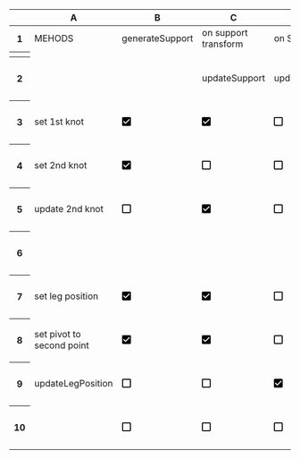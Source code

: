<body>
   <svg style="display:none;" width="16px" height="16px" viewBox="0 0 16 16" version="1.1" xmlns="http://www.w3.org/2000/svg" xmlns:xlink="http://www.w3.org/1999/xlink">
      <defs>
         <path id="checked-checkbox-id" d="M17,3 L4.75,3 C3.77875,3 3,3.7875 3,4.75 L3,17 C3,17.9625 3.77875,18.75 4.75,18.75 L17,18.75 C17.97125,18.75 18.75,17.9625 18.75,17 L18.75,4.75 C18.75,3.7875 17.97125,3 17,3 L17,3 Z M9.125,15.25 L4.75,10.875 L5.98375,9.64125 L9.125,12.77375 L15.76625,6.1325 L17,7.375 L9.125,15.25 L9.125,15.25 Z" transform="translate(-3.000000, -3.000000)"></path>
         <path id="unchecked-checkbox-id" d="M17,3.75 L17,16 L4.75,16 L4.75,3.75 L17,3.75 L17,3.75 Z M17,2 L4.75,2 C3.7875,2 3,2.7875 3,3.75 L3,16 C3,16.9625 3.7875,17.75 4.75,17.75 L17,17.75 C17.9625,17.75 18.75,16.9625 18.75,16 L18.75,3.75 C18.75,2.7875 17.9625,2 17,2 L17,2 Z" transform="translate(-3.000000, -2.000000)"></path>
      </defs>
   </svg>
   <div class="ritz grid-container" dir="ltr">
      <table class="waffle" cellspacing="0" cellpadding="0">
         <thead>
            <tr>
               <th class="row-header freezebar-vertical-handle"></th>
               <th id="0C0" style="width:155px;" class="column-headers-background">A</th>
               <th id="0C1" style="width:157px;" class="column-headers-background">B</th>
               <th id="0C2" style="width:157px;" class="column-headers-background">C</th>
               <th id="0C3" style="width:157px;" class="column-headers-background">D</th>
               <th id="0C4" style="width:157px;" class="column-headers-background">E</th>
               <th id="0C5" style="width:157px;" class="column-headers-background">F</th>
               <th id="0C6" style="width:157px;" class="column-headers-background">G</th>
               <th id="0C7" style="width:157px;" class="column-headers-background">H</th>
               <th id="0C8" style="width:157px;" class="column-headers-background">I</th>
               <th id="0C9" style="width:157px;" class="column-headers-background">J</th>
            </tr>
         </thead>
         <tbody>
            <tr style="height: 20px">
               <th id="0R0" style="height: 20px;" class="row-headers-background">
                  <div class="row-header-wrapper" style="line-height: 20px">1</div>
               </th>
               <td class="s0" dir="ltr">MEHODS</td>
               <td class="s0" dir="ltr">generateSupport</td>
               <td class="s1" dir="ltr">on support transform</td>
               <td class="s2 softmerge" dir="ltr">
                  <div class="softmerge-inner" style="width:314px;left:-3px">on SOURCE obj transform</div>
               </td>
               <td class="s3"></td>
               <td class="s3"></td>
               <td class="s0"></td>
               <td class="s0"></td>
               <td class="s0"></td>
               <td class="s0"></td>
            </tr>
            <tr>
               <th style="height:3px;" class="freezebar-cell freezebar-horizontal-handle"></th>
               <td class="freezebar-cell"></td>
               <td class="freezebar-cell"></td>
               <td class="freezebar-cell"></td>
               <td class="freezebar-cell"></td>
               <td class="freezebar-cell"></td>
               <td class="freezebar-cell"></td>
               <td class="freezebar-cell"></td>
               <td class="freezebar-cell"></td>
               <td class="freezebar-cell"></td>
               <td class="freezebar-cell"></td>
            </tr>
            <tr style="height: 69px">
               <th id="0R1" style="height: 69px;" class="row-headers-background">
                  <div class="row-header-wrapper" style="line-height: 69px">2</div>
               </th>
               <td class="s4" dir="ltr"></td>
               <td class="s4" dir="ltr"></td>
               <td class="s4" dir="ltr">updateSupport</td>
               <td class="s4" dir="ltr">updateHeight</td>
               <td class="s4"></td>
               <td class="s4"></td>
               <td class="s4"></td>
               <td class="s4"></td>
               <td class="s4"></td>
               <td class="s4"></td>
            </tr>
            <tr style="height: 69px">
               <th id="0R2" style="height: 69px;" class="row-headers-background">
                  <div class="row-header-wrapper" style="line-height: 69px">3</div>
               </th>
               <td class="s5" dir="ltr">set 1st knot</td>
               <td class="s6" dir="ltr">
                  <svg width="16px" height="16px" viewBox="0 0 16 16" style="display:inline;">
                     <use href="#checked-checkbox-id" fill="#000000" data-darkreader-inline-fill="" style="--darkreader-inline-fill: var(--darkreader-text-000000, #e8e6e3);"></use>
                  </svg>
               </td>
               <td class="s6" dir="ltr">
                  <svg width="16px" height="16px" viewBox="0 0 16 16" style="display:inline;">
                     <use href="#checked-checkbox-id" fill="#000000" data-darkreader-inline-fill="" style="--darkreader-inline-fill: var(--darkreader-text-000000, #e8e6e3);"></use>
                  </svg>
               </td>
               <td class="s7" dir="ltr">
                  <svg width="16px" height="16px" viewBox="0 0 16 16" style="display:inline;">
                     <use href="#unchecked-checkbox-id" fill="#000000" data-darkreader-inline-fill="" style="--darkreader-inline-fill: var(--darkreader-text-000000, #e8e6e3);"></use>
                  </svg>
               </td>
               <td class="s7" dir="ltr">
                  <svg width="16px" height="16px" viewBox="0 0 16 16" style="display:inline;">
                     <use href="#unchecked-checkbox-id" fill="#000000" data-darkreader-inline-fill="" style="--darkreader-inline-fill: var(--darkreader-text-000000, #e8e6e3);"></use>
                  </svg>
               </td>
               <td class="s7" dir="ltr">
                  <svg width="16px" height="16px" viewBox="0 0 16 16" style="display:inline;">
                     <use href="#unchecked-checkbox-id" fill="#000000" data-darkreader-inline-fill="" style="--darkreader-inline-fill: var(--darkreader-text-000000, #e8e6e3);"></use>
                  </svg>
               </td>
               <td class="s7" dir="ltr">
                  <svg width="16px" height="16px" viewBox="0 0 16 16" style="display:inline;">
                     <use href="#unchecked-checkbox-id" fill="#000000" data-darkreader-inline-fill="" style="--darkreader-inline-fill: var(--darkreader-text-000000, #e8e6e3);"></use>
                  </svg>
               </td>
               <td class="s7" dir="ltr">
                  <svg width="16px" height="16px" viewBox="0 0 16 16" style="display:inline;">
                     <use href="#unchecked-checkbox-id" fill="#000000" data-darkreader-inline-fill="" style="--darkreader-inline-fill: var(--darkreader-text-000000, #e8e6e3);"></use>
                  </svg>
               </td>
               <td class="s7" dir="ltr">
                  <svg width="16px" height="16px" viewBox="0 0 16 16" style="display:inline;">
                     <use href="#unchecked-checkbox-id" fill="#000000" data-darkreader-inline-fill="" style="--darkreader-inline-fill: var(--darkreader-text-000000, #e8e6e3);"></use>
                  </svg>
               </td>
               <td class="s7" dir="ltr">
                  <svg width="16px" height="16px" viewBox="0 0 16 16" style="display:inline;">
                     <use href="#unchecked-checkbox-id" fill="#000000" data-darkreader-inline-fill="" style="--darkreader-inline-fill: var(--darkreader-text-000000, #e8e6e3);"></use>
                  </svg>
               </td>
            </tr>
            <tr style="height: 69px">
               <th id="0R3" style="height: 69px;" class="row-headers-background">
                  <div class="row-header-wrapper" style="line-height: 69px">4</div>
               </th>
               <td class="s5" dir="ltr">set 2nd knot</td>
               <td class="s6" dir="ltr">
                  <svg width="16px" height="16px" viewBox="0 0 16 16" style="display:inline;">
                     <use href="#checked-checkbox-id" fill="#000000" data-darkreader-inline-fill="" style="--darkreader-inline-fill: var(--darkreader-text-000000, #e8e6e3);"></use>
                  </svg>
               </td>
               <td class="s7" dir="ltr">
                  <svg width="16px" height="16px" viewBox="0 0 16 16" style="display:inline;">
                     <use href="#unchecked-checkbox-id" fill="#000000" data-darkreader-inline-fill="" style="--darkreader-inline-fill: var(--darkreader-text-000000, #e8e6e3);"></use>
                  </svg>
               </td>
               <td class="s7" dir="ltr">
                  <svg width="16px" height="16px" viewBox="0 0 16 16" style="display:inline;">
                     <use href="#unchecked-checkbox-id" fill="#000000" data-darkreader-inline-fill="" style="--darkreader-inline-fill: var(--darkreader-text-000000, #e8e6e3);"></use>
                  </svg>
               </td>
               <td class="s7" dir="ltr">
                  <svg width="16px" height="16px" viewBox="0 0 16 16" style="display:inline;">
                     <use href="#unchecked-checkbox-id" fill="#000000" data-darkreader-inline-fill="" style="--darkreader-inline-fill: var(--darkreader-text-000000, #e8e6e3);"></use>
                  </svg>
               </td>
               <td class="s7" dir="ltr">
                  <svg width="16px" height="16px" viewBox="0 0 16 16" style="display:inline;">
                     <use href="#unchecked-checkbox-id" fill="#000000" data-darkreader-inline-fill="" style="--darkreader-inline-fill: var(--darkreader-text-000000, #e8e6e3);"></use>
                  </svg>
               </td>
               <td class="s7" dir="ltr">
                  <svg width="16px" height="16px" viewBox="0 0 16 16" style="display:inline;">
                     <use href="#unchecked-checkbox-id" fill="#000000" data-darkreader-inline-fill="" style="--darkreader-inline-fill: var(--darkreader-text-000000, #e8e6e3);"></use>
                  </svg>
               </td>
               <td class="s7" dir="ltr">
                  <svg width="16px" height="16px" viewBox="0 0 16 16" style="display:inline;">
                     <use href="#unchecked-checkbox-id" fill="#000000" data-darkreader-inline-fill="" style="--darkreader-inline-fill: var(--darkreader-text-000000, #e8e6e3);"></use>
                  </svg>
               </td>
               <td class="s7" dir="ltr">
                  <svg width="16px" height="16px" viewBox="0 0 16 16" style="display:inline;">
                     <use href="#unchecked-checkbox-id" fill="#000000" data-darkreader-inline-fill="" style="--darkreader-inline-fill: var(--darkreader-text-000000, #e8e6e3);"></use>
                  </svg>
               </td>
               <td class="s7" dir="ltr">
                  <svg width="16px" height="16px" viewBox="0 0 16 16" style="display:inline;">
                     <use href="#unchecked-checkbox-id" fill="#000000" data-darkreader-inline-fill="" style="--darkreader-inline-fill: var(--darkreader-text-000000, #e8e6e3);"></use>
                  </svg>
               </td>
            </tr>
            <tr style="height: 69px">
               <th id="0R4" style="height: 69px;" class="row-headers-background">
                  <div class="row-header-wrapper" style="line-height: 69px">5</div>
               </th>
               <td class="s5" dir="ltr">update 2nd knot</td>
               <td class="s7" dir="ltr">
                  <svg width="16px" height="16px" viewBox="0 0 16 16" style="display:inline;">
                     <use href="#unchecked-checkbox-id" fill="#000000" data-darkreader-inline-fill="" style="--darkreader-inline-fill: var(--darkreader-text-000000, #e8e6e3);"></use>
                  </svg>
               </td>
               <td class="s6" dir="ltr">
                  <svg width="16px" height="16px" viewBox="0 0 16 16" style="display:inline;">
                     <use href="#checked-checkbox-id" fill="#000000" data-darkreader-inline-fill="" style="--darkreader-inline-fill: var(--darkreader-text-000000, #e8e6e3);"></use>
                  </svg>
               </td>
               <td class="s7" dir="ltr">
                  <svg width="16px" height="16px" viewBox="0 0 16 16" style="display:inline;">
                     <use href="#unchecked-checkbox-id" fill="#000000" data-darkreader-inline-fill="" style="--darkreader-inline-fill: var(--darkreader-text-000000, #e8e6e3);"></use>
                  </svg>
               </td>
               <td class="s7" dir="ltr">
                  <svg width="16px" height="16px" viewBox="0 0 16 16" style="display:inline;">
                     <use href="#unchecked-checkbox-id" fill="#000000" data-darkreader-inline-fill="" style="--darkreader-inline-fill: var(--darkreader-text-000000, #e8e6e3);"></use>
                  </svg>
               </td>
               <td class="s7" dir="ltr">
                  <svg width="16px" height="16px" viewBox="0 0 16 16" style="display:inline;">
                     <use href="#unchecked-checkbox-id" fill="#000000" data-darkreader-inline-fill="" style="--darkreader-inline-fill: var(--darkreader-text-000000, #e8e6e3);"></use>
                  </svg>
               </td>
               <td class="s7" dir="ltr">
                  <svg width="16px" height="16px" viewBox="0 0 16 16" style="display:inline;">
                     <use href="#unchecked-checkbox-id" fill="#000000" data-darkreader-inline-fill="" style="--darkreader-inline-fill: var(--darkreader-text-000000, #e8e6e3);"></use>
                  </svg>
               </td>
               <td class="s7" dir="ltr">
                  <svg width="16px" height="16px" viewBox="0 0 16 16" style="display:inline;">
                     <use href="#unchecked-checkbox-id" fill="#000000" data-darkreader-inline-fill="" style="--darkreader-inline-fill: var(--darkreader-text-000000, #e8e6e3);"></use>
                  </svg>
               </td>
               <td class="s7" dir="ltr">
                  <svg width="16px" height="16px" viewBox="0 0 16 16" style="display:inline;">
                     <use href="#unchecked-checkbox-id" fill="#000000" data-darkreader-inline-fill="" style="--darkreader-inline-fill: var(--darkreader-text-000000, #e8e6e3);"></use>
                  </svg>
               </td>
               <td class="s7" dir="ltr">
                  <svg width="16px" height="16px" viewBox="0 0 16 16" style="display:inline;">
                     <use href="#unchecked-checkbox-id" fill="#000000" data-darkreader-inline-fill="" style="--darkreader-inline-fill: var(--darkreader-text-000000, #e8e6e3);"></use>
                  </svg>
               </td>
            </tr>
            <tr style="height: 69px">
               <th id="0R5" style="height: 69px;" class="row-headers-background">
                  <div class="row-header-wrapper" style="line-height: 69px">6</div>
               </th>
               <td class="s5"></td>
               <td class="s5"></td>
               <td class="s5"></td>
               <td class="s5"></td>
               <td class="s5"></td>
               <td class="s5"></td>
               <td class="s5"></td>
               <td class="s5"></td>
               <td class="s5"></td>
               <td class="s5"></td>
            </tr>
            <tr style="height: 69px">
               <th id="0R6" style="height: 69px;" class="row-headers-background">
                  <div class="row-header-wrapper" style="line-height: 69px">7</div>
               </th>
               <td class="s5" dir="ltr">set leg position</td>
               <td class="s6" dir="ltr">
                  <svg width="16px" height="16px" viewBox="0 0 16 16" style="display:inline;">
                     <use href="#checked-checkbox-id" fill="#000000" data-darkreader-inline-fill="" style="--darkreader-inline-fill: var(--darkreader-text-000000, #e8e6e3);"></use>
                  </svg>
               </td>
               <td class="s6" dir="ltr">
                  <svg width="16px" height="16px" viewBox="0 0 16 16" style="display:inline;">
                     <use href="#checked-checkbox-id" fill="#000000" data-darkreader-inline-fill="" style="--darkreader-inline-fill: var(--darkreader-text-000000, #e8e6e3);"></use>
                  </svg>
               </td>
               <td class="s7" dir="ltr">
                  <svg width="16px" height="16px" viewBox="0 0 16 16" style="display:inline;">
                     <use href="#unchecked-checkbox-id" fill="#000000" data-darkreader-inline-fill="" style="--darkreader-inline-fill: var(--darkreader-text-000000, #e8e6e3);"></use>
                  </svg>
               </td>
               <td class="s7" dir="ltr">
                  <svg width="16px" height="16px" viewBox="0 0 16 16" style="display:inline;">
                     <use href="#unchecked-checkbox-id" fill="#000000" data-darkreader-inline-fill="" style="--darkreader-inline-fill: var(--darkreader-text-000000, #e8e6e3);"></use>
                  </svg>
               </td>
               <td class="s7" dir="ltr">
                  <svg width="16px" height="16px" viewBox="0 0 16 16" style="display:inline;">
                     <use href="#unchecked-checkbox-id" fill="#000000" data-darkreader-inline-fill="" style="--darkreader-inline-fill: var(--darkreader-text-000000, #e8e6e3);"></use>
                  </svg>
               </td>
               <td class="s7" dir="ltr">
                  <svg width="16px" height="16px" viewBox="0 0 16 16" style="display:inline;">
                     <use href="#unchecked-checkbox-id" fill="#000000" data-darkreader-inline-fill="" style="--darkreader-inline-fill: var(--darkreader-text-000000, #e8e6e3);"></use>
                  </svg>
               </td>
               <td class="s7" dir="ltr">
                  <svg width="16px" height="16px" viewBox="0 0 16 16" style="display:inline;">
                     <use href="#unchecked-checkbox-id" fill="#000000" data-darkreader-inline-fill="" style="--darkreader-inline-fill: var(--darkreader-text-000000, #e8e6e3);"></use>
                  </svg>
               </td>
               <td class="s7" dir="ltr">
                  <svg width="16px" height="16px" viewBox="0 0 16 16" style="display:inline;">
                     <use href="#unchecked-checkbox-id" fill="#000000" data-darkreader-inline-fill="" style="--darkreader-inline-fill: var(--darkreader-text-000000, #e8e6e3);"></use>
                  </svg>
               </td>
               <td class="s7" dir="ltr">
                  <svg width="16px" height="16px" viewBox="0 0 16 16" style="display:inline;">
                     <use href="#unchecked-checkbox-id" fill="#000000" data-darkreader-inline-fill="" style="--darkreader-inline-fill: var(--darkreader-text-000000, #e8e6e3);"></use>
                  </svg>
               </td>
            </tr>
            <tr style="height: 69px">
               <th id="0R7" style="height: 69px;" class="row-headers-background">
                  <div class="row-header-wrapper" style="line-height: 69px">8</div>
               </th>
               <td class="s5" dir="ltr">set pivot to second point</td>
               <td class="s6" dir="ltr">
                  <svg width="16px" height="16px" viewBox="0 0 16 16" style="display:inline;">
                     <use href="#checked-checkbox-id" fill="#000000" data-darkreader-inline-fill="" style="--darkreader-inline-fill: var(--darkreader-text-000000, #e8e6e3);"></use>
                  </svg>
               </td>
               <td class="s6" dir="ltr">
                  <svg width="16px" height="16px" viewBox="0 0 16 16" style="display:inline;">
                     <use href="#checked-checkbox-id" fill="#000000" data-darkreader-inline-fill="" style="--darkreader-inline-fill: var(--darkreader-text-000000, #e8e6e3);"></use>
                  </svg>
               </td>
               <td class="s7" dir="ltr">
                  <svg width="16px" height="16px" viewBox="0 0 16 16" style="display:inline;">
                     <use href="#unchecked-checkbox-id" fill="#000000" data-darkreader-inline-fill="" style="--darkreader-inline-fill: var(--darkreader-text-000000, #e8e6e3);"></use>
                  </svg>
               </td>
               <td class="s7" dir="ltr">
                  <svg width="16px" height="16px" viewBox="0 0 16 16" style="display:inline;">
                     <use href="#unchecked-checkbox-id" fill="#000000" data-darkreader-inline-fill="" style="--darkreader-inline-fill: var(--darkreader-text-000000, #e8e6e3);"></use>
                  </svg>
               </td>
               <td class="s7" dir="ltr">
                  <svg width="16px" height="16px" viewBox="0 0 16 16" style="display:inline;">
                     <use href="#unchecked-checkbox-id" fill="#000000" data-darkreader-inline-fill="" style="--darkreader-inline-fill: var(--darkreader-text-000000, #e8e6e3);"></use>
                  </svg>
               </td>
               <td class="s7" dir="ltr">
                  <svg width="16px" height="16px" viewBox="0 0 16 16" style="display:inline;">
                     <use href="#unchecked-checkbox-id" fill="#000000" data-darkreader-inline-fill="" style="--darkreader-inline-fill: var(--darkreader-text-000000, #e8e6e3);"></use>
                  </svg>
               </td>
               <td class="s7" dir="ltr">
                  <svg width="16px" height="16px" viewBox="0 0 16 16" style="display:inline;">
                     <use href="#unchecked-checkbox-id" fill="#000000" data-darkreader-inline-fill="" style="--darkreader-inline-fill: var(--darkreader-text-000000, #e8e6e3);"></use>
                  </svg>
               </td>
               <td class="s7" dir="ltr">
                  <svg width="16px" height="16px" viewBox="0 0 16 16" style="display:inline;">
                     <use href="#unchecked-checkbox-id" fill="#000000" data-darkreader-inline-fill="" style="--darkreader-inline-fill: var(--darkreader-text-000000, #e8e6e3);"></use>
                  </svg>
               </td>
               <td class="s7" dir="ltr">
                  <svg width="16px" height="16px" viewBox="0 0 16 16" style="display:inline;">
                     <use href="#unchecked-checkbox-id" fill="#000000" data-darkreader-inline-fill="" style="--darkreader-inline-fill: var(--darkreader-text-000000, #e8e6e3);"></use>
                  </svg>
               </td>
            </tr>
            <tr style="height: 69px">
               <th id="0R8" style="height: 69px;" class="row-headers-background">
                  <div class="row-header-wrapper" style="line-height: 69px">9</div>
               </th>
               <td class="s5" dir="ltr">updateLegPosition</td>
               <td class="s7" dir="ltr">
                  <svg width="16px" height="16px" viewBox="0 0 16 16" style="display:inline;">
                     <use href="#unchecked-checkbox-id" fill="#000000" data-darkreader-inline-fill="" style="--darkreader-inline-fill: var(--darkreader-text-000000, #e8e6e3);"></use>
                  </svg>
               </td>
               <td class="s7" dir="ltr">
                  <svg width="16px" height="16px" viewBox="0 0 16 16" style="display:inline;">
                     <use href="#unchecked-checkbox-id" fill="#000000" data-darkreader-inline-fill="" style="--darkreader-inline-fill: var(--darkreader-text-000000, #e8e6e3);"></use>
                  </svg>
               </td>
               <td class="s6" dir="ltr">
                  <svg width="16px" height="16px" viewBox="0 0 16 16" style="display:inline;">
                     <use href="#checked-checkbox-id" fill="#000000" data-darkreader-inline-fill="" style="--darkreader-inline-fill: var(--darkreader-text-000000, #e8e6e3);"></use>
                  </svg>
               </td>
               <td class="s7" dir="ltr">
                  <svg width="16px" height="16px" viewBox="0 0 16 16" style="display:inline;">
                     <use href="#unchecked-checkbox-id" fill="#000000" data-darkreader-inline-fill="" style="--darkreader-inline-fill: var(--darkreader-text-000000, #e8e6e3);"></use>
                  </svg>
               </td>
               <td class="s7" dir="ltr">
                  <svg width="16px" height="16px" viewBox="0 0 16 16" style="display:inline;">
                     <use href="#unchecked-checkbox-id" fill="#000000" data-darkreader-inline-fill="" style="--darkreader-inline-fill: var(--darkreader-text-000000, #e8e6e3);"></use>
                  </svg>
               </td>
               <td class="s7" dir="ltr">
                  <svg width="16px" height="16px" viewBox="0 0 16 16" style="display:inline;">
                     <use href="#unchecked-checkbox-id" fill="#000000" data-darkreader-inline-fill="" style="--darkreader-inline-fill: var(--darkreader-text-000000, #e8e6e3);"></use>
                  </svg>
               </td>
               <td class="s7" dir="ltr">
                  <svg width="16px" height="16px" viewBox="0 0 16 16" style="display:inline;">
                     <use href="#unchecked-checkbox-id" fill="#000000" data-darkreader-inline-fill="" style="--darkreader-inline-fill: var(--darkreader-text-000000, #e8e6e3);"></use>
                  </svg>
               </td>
               <td class="s7" dir="ltr">
                  <svg width="16px" height="16px" viewBox="0 0 16 16" style="display:inline;">
                     <use href="#unchecked-checkbox-id" fill="#000000" data-darkreader-inline-fill="" style="--darkreader-inline-fill: var(--darkreader-text-000000, #e8e6e3);"></use>
                  </svg>
               </td>
               <td class="s7" dir="ltr">
                  <svg width="16px" height="16px" viewBox="0 0 16 16" style="display:inline;">
                     <use href="#unchecked-checkbox-id" fill="#000000" data-darkreader-inline-fill="" style="--darkreader-inline-fill: var(--darkreader-text-000000, #e8e6e3);"></use>
                  </svg>
               </td>
            </tr>
            <tr style="height: 69px">
               <th id="0R9" style="height: 69px;" class="row-headers-background">
                  <div class="row-header-wrapper" style="line-height: 69px">10</div>
               </th>
               <td class="s5"></td>
               <td class="s7" dir="ltr">
                  <svg width="16px" height="16px" viewBox="0 0 16 16" style="display:inline;">
                     <use href="#unchecked-checkbox-id" fill="#000000" data-darkreader-inline-fill="" style="--darkreader-inline-fill: var(--darkreader-text-000000, #e8e6e3);"></use>
                  </svg>
               </td>
               <td class="s7" dir="ltr">
                  <svg width="16px" height="16px" viewBox="0 0 16 16" style="display:inline;">
                     <use href="#unchecked-checkbox-id" fill="#000000" data-darkreader-inline-fill="" style="--darkreader-inline-fill: var(--darkreader-text-000000, #e8e6e3);"></use>
                  </svg>
               </td>
               <td class="s7" dir="ltr">
                  <svg width="16px" height="16px" viewBox="0 0 16 16" style="display:inline;">
                     <use href="#unchecked-checkbox-id" fill="#000000" data-darkreader-inline-fill="" style="--darkreader-inline-fill: var(--darkreader-text-000000, #e8e6e3);"></use>
                  </svg>
               </td>
               <td class="s7" dir="ltr">
                  <svg width="16px" height="16px" viewBox="0 0 16 16" style="display:inline;">
                     <use href="#unchecked-checkbox-id" fill="#000000" data-darkreader-inline-fill="" style="--darkreader-inline-fill: var(--darkreader-text-000000, #e8e6e3);"></use>
                  </svg>
               </td>
               <td class="s7" dir="ltr">
                  <svg width="16px" height="16px" viewBox="0 0 16 16" style="display:inline;">
                     <use href="#unchecked-checkbox-id" fill="#000000" data-darkreader-inline-fill="" style="--darkreader-inline-fill: var(--darkreader-text-000000, #e8e6e3);"></use>
                  </svg>
               </td>
               <td class="s7" dir="ltr">
                  <svg width="16px" height="16px" viewBox="0 0 16 16" style="display:inline;">
                     <use href="#unchecked-checkbox-id" fill="#000000" data-darkreader-inline-fill="" style="--darkreader-inline-fill: var(--darkreader-text-000000, #e8e6e3);"></use>
                  </svg>
               </td>
               <td class="s7" dir="ltr">
                  <svg width="16px" height="16px" viewBox="0 0 16 16" style="display:inline;">
                     <use href="#unchecked-checkbox-id" fill="#000000" data-darkreader-inline-fill="" style="--darkreader-inline-fill: var(--darkreader-text-000000, #e8e6e3);"></use>
                  </svg>
               </td>
               <td class="s7" dir="ltr">
                  <svg width="16px" height="16px" viewBox="0 0 16 16" style="display:inline;">
                     <use href="#unchecked-checkbox-id" fill="#000000" data-darkreader-inline-fill="" style="--darkreader-inline-fill: var(--darkreader-text-000000, #e8e6e3);"></use>
                  </svg>
               </td>
               <td class="s7" dir="ltr">
                  <svg width="16px" height="16px" viewBox="0 0 16 16" style="display:inline;">
                     <use href="#unchecked-checkbox-id" fill="#000000" data-darkreader-inline-fill="" style="--darkreader-inline-fill: var(--darkreader-text-000000, #e8e6e3);"></use>
                  </svg>
               </td>
            </tr>
         </tbody>
      </table>
   </div>
</body>